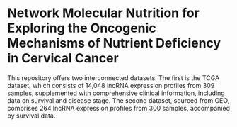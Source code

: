 # Network Molecular Nutrition for Exploring the Oncogenic Mechanisms of Nutrient Deficiency in Cervical Cancer 
This repository offers two interconnected datasets. The first is the TCGA dataset, which consists of 14,048 lncRNA expression profiles from 309 samples, supplemented with comprehensive clinical information, including data on survival and disease stage. The second dataset, sourced from GEO, comprises 264 lncRNA expression profiles from 300 samples, accompanied by survival data.

 
 
